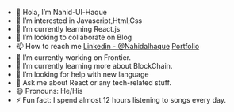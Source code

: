 - 👋 Hola, I’m Nahid-Ul-Haque
- 👀 I’m interested in Javascript,Html,Css
- 🌱 I’m currently learning React.js
- 💞️ I’m looking to collaborate on Blog
- 📫 How to reach me [Linkedin - @Nahidalhaque](https://www.linkedin.com/in/nahid-al-haque-a5229520b/) [Portfolio](https://nahid-ul-haque.github.io/Portfolio/)
- 🔭 I’m currently working on Frontier.
- 🌱 I’m currently learning more about BlockChain.
- 🤔 I’m looking for help with new language
- 💬 Ask me about React or any tech-related stuff.
- 😄 Pronouns: He/His
- ⚡ Fun fact: I spend almost 12 hours listening to songs every day.

